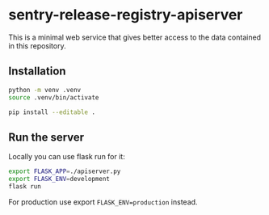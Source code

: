 # sentry-release-registry-apiserver

This is a minimal web service that gives better access to the data
contained in this repository.

## Installation

```sh
python -m venv .venv
source .venv/bin/activate

pip install --editable .
```

## Run the server

Locally you can use flask run for it:

```sh
export FLASK_APP=./apiserver.py
export FLASK_ENV=development
flask run
```

For production use export `FLASK_ENV=production` instead.
